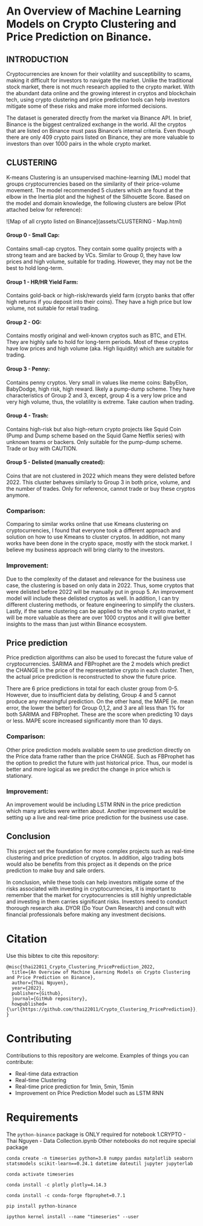 # An Overview of Machine Learning Models on Crypto Clustering and Price Prediction on Binance.

## INTRODUCTION
Cryptocurrencies are known for their volatility and susceptibility to scams, making it difficult for investors to navigate the market. Unlike the traditional stock market, there is not much research applied to the crypto market. With the abundant data online and the growing interest in cryptos and blockchain tech, using crypto clustering and price prediction tools can help investors mitigate some of these risks and make more informed decisions. 

The dataset is generated directly from the market via Binance API. In brief, Binance is the biggest centralized exchange in the world. All the cryptos that are listed on Binance must pass Binance’s internal criteria. Even though there are only 409 crypto pairs listed on Binance, they are more valuable to investors than over 1000 pairs in the whole crypto market.

## CLUSTERING
K-means Clustering is an unsupervised machine-learning (ML) model that groups cryptocurrencies based on the similarity of their price-volume movement. The model recommended 5 clusters which are found at the elbow in the Inertia plot and the highest of the Silhouette Score. Based on the model and domain knowledge, the following clusters are below (Plot attached below for reference):

![Map of all crypto listed on Binance](assets/CLUSTERING - Map.html)

#### Group 0 - Small Cap: 
Contains small-cap cryptos. They contain some quality projects with a strong team and are backed by VCs. Similar to Group 0, they have low prices and high volume, suitable for trading. However, they may not be the best to hold long-term.

#### Group 1 - HR/HR Yield Farm: 
Contains gold-back or high-risk/rewards yield farm (crypto banks that offer high returns if you deposit into their coins). They have a high price but low volume, not suitable for retail trading. 

#### Group 2 - OG: 
Contains mostly original and well-known cryptos such as BTC, and ETH. They are highly safe to hold for long-term periods. Most of these cryptos have low prices and high volume (aka. High liquidity) which are suitable for trading.

#### Group 3 - Penny: 
Contains penny cryptos. Very small in values like meme coins: BabyElon, BabyDodge, high risk, high reward. likely a pump-dump scheme. They have characteristics of Group 2 and 3, except, group 4 is a very low price and very high volume, thus, the volatility is extreme. Take caution when trading.

#### Group 4 - Trash: 
Contains high-risk but also high-return crypto projects like Squid Coin (Pump and Dump scheme based on the Squid Game Netflix series) with unknown teams or backers. Only suitable for the pump-dump scheme. Trade or buy with CAUTION.

#### Group 5 - Delisted (manually created): 
Coins that are not clustered in 2022 which means they were delisted before 2022. This cluster behaves similarly to Group 3 in both price, volume, and the number of trades. Only for reference, cannot trade or buy these cryptos anymore.

### Comparison: 
Comparing to similar works online that use Kmeans clustering on cryptocurrencies, I found that everyone took a different approach and solution on how to use Kmeans to cluster cryptos. In addition, not many works have been done in the crypto space, mostly with the stock market. I believe my business approach will bring clarity to the investors. 

### Improvement: 
Due to the complexity of the dataset and relevance for the business use case, the clustering is based on only data in 2022. Thus, some cryptos that were delisted before 2022 will be manually put in group 5. An improvement model will include these delisted cryptos as well. In addition, I can try different clustering methods, or feature engineering to simplify the clusters. Lastly, if the same clustering can be applied to the whole crypto market, it will be more valuable as there are over 1000 cryptos and it will give better insights to the mass than just within Binance ecosystem.

## Price prediction
Price prediction algorithms can also be used to forecast the future value of cryptocurrencies. SARIMA and FBProphet are the 2 models which predict the CHANGE in the price of the representative crypto in each cluster. Then, the actual price prediction is reconstructed to show the future price.

There are 6 price predictions in total for each cluster group from 0-5. However, due to insufficient data by delisting, Group 4 and 5 cannot produce any meaningful prediction. On the other hand, the MAPE (ie. mean error, the lower the better) for Group 0,1,2, and 3 are all less than 1% for both SARIMA and FBProphet. These are the score when predicting 10 days or less. MAPE score increased significantly more than 10 days. 

### Comparison: 
Other price prediction models available seem to use prediction directly on the Price data frame rather than the price CHANGE. Such as FBProphet has the option to predict the future with just historical price. Thus, our model is better and more logical as we predict the change in price which is stationary. 

### Improvement: 
An improvement would be including LSTM RNN in the price prediction which many articles were written about. Another improvement would be setting up a live and real-time price prediction for the business use case.



## Conclusion
This project set the foundation for more complex projects such as real-time clustering and price prediction of cryptos. In addition, algo trading bots would also be benefits from this project as it depends on the price prediction to make buy and sale orders.
 
In conclusion, while these tools can help investors mitigate some of the risks associated with investing in cryptocurrencies, it is important to remember that the market for cryptocurrencies is still highly unpredictable and investing in them carries significant risks. Investors need to conduct thorough research aka. DYOR (Do Your Own Research) and consult with financial professionals before making any investment decisions.

# Citation
Use this bibtex to cite this repository:

```
@misc{thai22011_Crypto_Clustering_PricePrediction_2022,
  title={An Overview of Machine Learning Models on Crypto Clustering and Price Prediction on Binance},
  author={Thai Nguyen},
  year={2022},
  publisher={Github},
  journal={GitHub repository},
  howpublished={\url{https://github.com/thai22011/Crypto_Clustering_PricePrediction}},
}
```

# Contributing
Contributions to this repository are welcome. Examples of things you can contribute:

* Real-time data extraction
* Real-time Clustering
* Real-time price prediction for 1min, 5min, 15min 
* Improvement on Price Prediction Model such as LSTM RNN

# Requirements

The `python-binance` package is ONLY required for notebook 1.CRYPTO - Thai Nguyen - Data Collection.ipynb
Other notebooks do not require special package

```
conda create -n timeseries python=3.8 numpy pandas matplotlib seaborn statsmodels scikit-learn==0.24.1 datetime dateutil jupyter jupyterlab

conda activate timeseries

conda install -c plotly plotly=4.14.3

conda install -c conda-forge fbprophet=0.7.1

pip install python-binance

ipython kernel install --name "timeseries" --user
```
